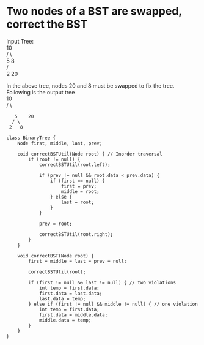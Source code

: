 # Two nodes of a BST are swapped, correct the BST

Input Tree:  
         10  
        /  \  
       5    8  
      / \
     2   20  

In the above tree, nodes 20 and 8 must be swapped to fix the tree.  
Following is the output tree  
         10  
        /  \

       5    20  
      / \
     2   8  

```
class BinaryTree {
    Node first, middle, last, prev;

    coid correctBSTUtil(Node root) { // Inorder traversal
        if (root != null) {
            correctBSTUtil(root.left);

            if (prev != null && root.data < prev.data) {
                if (first == null) {
                    first = prev;
                    middle = root;
                } else {
                    last = root;
                }
            }

            prev = root;

            correctBSTUtil(root.right);
        }
    }

    void correctBST(Node root) {
        first = middle = last = prev = null;

        correctBSTUtil(root);

        if (first != null && last != null) { // two violations
            int temp = first.data;
            first.data = last.data;
            last.data = temp;
        } else if (first != null && middle != null) { // one violation
            int temp = first.data;
            first.data = middle.data;
            middle.data = temp;
        }
    }
}
```